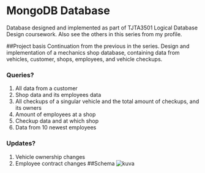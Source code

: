 # MongoDB Database
Database designed and implemented as part of TJTA3501 Logical Database Design coursework. Also see the others in this series from my profile.

##Project basis
Continuation from the previous in the series. Design and implementation of a mechanics shop database, containing data from vehicles, customer, shops, employees, 
and vehicle checkups.
### Queries?
1. All data from a customer
2. Shop data and its employees data
3. All checkups of a singular vehicle and the total amount of checkups, and its owners
4. Amount of employees at a shop
5. Checkup data and at which shop
6. Data from 10 newest employees
### Updates?
1. Vehicle ownership changes
2. Employee contract changes
##Schema
![kuva](https://github.com/jaakko-p/mongodb-tjt/assets/142789757/e6871d94-87e2-425a-ad7b-0f996f0f23f0)
 

